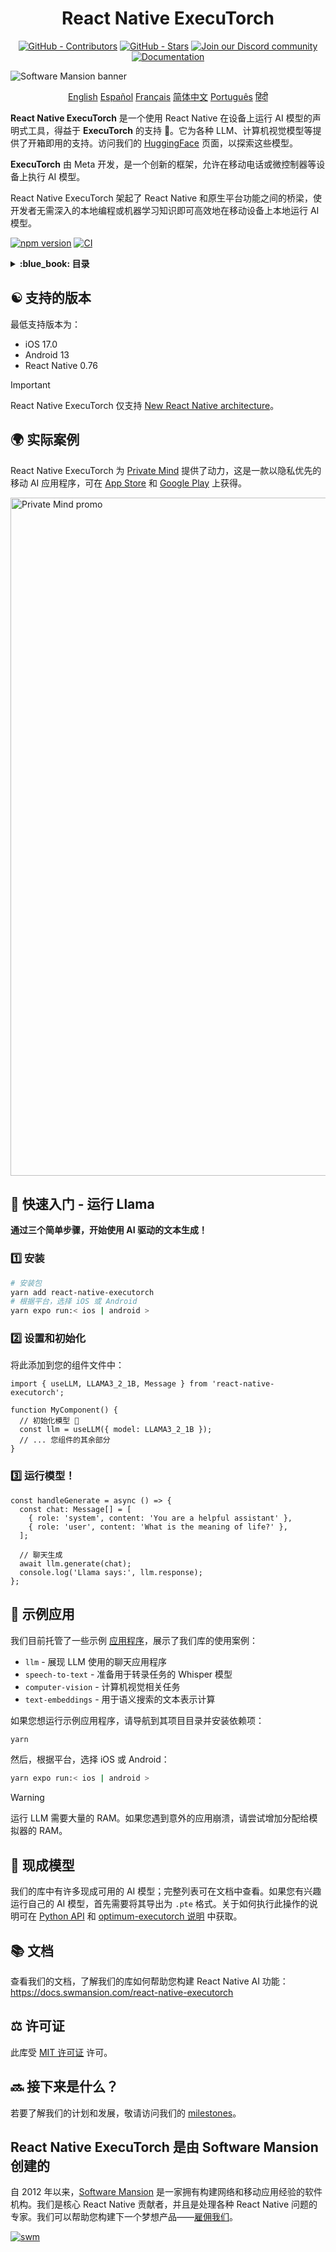 <div align="center">
  <h1 align="center" style="display:inline-block">React Native ExecuTorch 
  </h1>
</div>

<div align="center">
  <a href="https://github.com/software-mansion/react-native-executorch/graphs/contributors"><img src="https://img.shields.io/github/contributors/software-mansion/react-native-executorch?style=for-the-badge&color=00008B" alt="GitHub - Contributors"></a>
  <a href="https://github.com/software-mansion/react-native-executorch/stargazers"><img src="https://img.shields.io/github/stars/software-mansion/react-native-executorch?style=for-the-badge&color=00008B" alt="GitHub - Stars"></a>
  <a href="https://discord.gg/ZGqqY55qkP"><img src="https://img.shields.io/badge/Discord-加入我们-00008B?logo=discord&logoColor=white&style=for-the-badge" alt="Join our Discord community"></a>
  <a href="https://docs.swmansion.com/react-native-executorch/"><img src="https://img.shields.io/badge/文档-00008B?logo=googledocs&logoColor=white&style=for-the-badge" alt="Documentation"></a>
</div>

![Software Mansion banner](https://github.com/user-attachments/assets/fa2c4735-e75c-4cc1-970d-88905d95e3a4)

<p align="center">
  <a href="../README.md">English</a>
  <a href="README_es.md">Español</a>
  <a href="README_fr.md">Français</a>
  <a href="README_cn.md">简体中文</a>
  <a href="README_pt.md">Português</a>
  <a href="README_in.md">हिंदी</a>
</p>

**React Native ExecuTorch** 是一个使用 React Native 在设备上运行 AI 模型的声明式工具，得益于 **ExecuTorch** 的支持 :rocket:。它为各种 LLM、计算机视觉模型等提供了开箱即用的支持。访问我们的 [HuggingFace](https://huggingface.co/software-mansion) 页面，以探索这些模型。

**ExecuTorch** 由 Meta 开发，是一个创新的框架，允许在移动电话或微控制器等设备上执行 AI 模型。

React Native ExecuTorch 架起了 React Native 和原生平台功能之间的桥梁，使开发者无需深入的本地编程或机器学习知识即可高效地在移动设备上本地运行 AI 模型。

[![npm version](https://img.shields.io/npm/v/react-native-executorch?color=00008B)](https://www.npmjs.com/package/react-native-executorch)
[![CI](https://github.com/software-mansion/react-native-executorch/actions/workflows/ci.yml/badge.svg)](https://github.com/software-mansion/react-native-executorch/actions/workflows/ci.yml)

<details>
<summary><strong> :blue_book: 目录 </strong></summary>

- [:yin_yang: 支持的版本](#yin_yang-supported-versions)
- [:earth_africa: 实际案例](#earth_africa-real-world-example)
- [:llama: 快速入门 - 运行 Llama](#llama-quickstart---running-llama)
- [:calling: 示例应用](#calling-demo-apps)
- [:robot: 现成模型](#robot-ready-made-models)
- [:books: 文档](#books-documentation)
- [:balance_scale: 许可证](#balance_scale-license)
- [:soon: 接下来是什么？](#soon-whats-next)

</details>

## :yin_yang: 支持的版本

最低支持版本为：

- iOS 17.0
- Android 13
- React Native 0.76

> [!IMPORTANT]  
> React Native ExecuTorch 仅支持 [New React Native architecture](https://reactnative.dev/architecture/landing-page)。

## :earth_africa: 实际案例

React Native ExecuTorch 为 [Private Mind](https://github.com/software-mansion-labs/private-mind) 提供了动力，这是一款以隐私优先的移动 AI 应用程序，可在 [App Store](https://apps.apple.com/gb/app/private-mind/id6746713439) 和 [Google Play](https://play.google.com/store/apps/details?id=com.swmansion.privatemind) 上获得。

<img width="2720" height="1085" alt="Private Mind promo" src="https://github.com/user-attachments/assets/b12296fe-19ac-48fc-9726-da9242700346" />

## :llama: **快速入门 - 运行 Llama**

**通过三个简单步骤，开始使用 AI 驱动的文本生成！**

### :one: **安装**

```bash
# 安装包
yarn add react-native-executorch
# 根据平台，选择 iOS 或 Android
yarn expo run:< ios | android >
```

### :two: **设置和初始化**

将此添加到您的组件文件中：

```tsx
import { useLLM, LLAMA3_2_1B, Message } from 'react-native-executorch';

function MyComponent() {
  // 初始化模型 🚀
  const llm = useLLM({ model: LLAMA3_2_1B });
  // ... 您组件的其余部分
}
```

### :three: **运行模型！**

```tsx
const handleGenerate = async () => {
  const chat: Message[] = [
    { role: 'system', content: 'You are a helpful assistant' },
    { role: 'user', content: 'What is the meaning of life?' },
  ];

  // 聊天生成
  await llm.generate(chat);
  console.log('Llama says:', llm.response);
};
```

## :calling: 示例应用

我们目前托管了一些示例 [应用程序](https://github.com/software-mansion/react-native-executorch/tree/main/apps)，展示了我们库的使用案例：

- `llm` - 展现 LLM 使用的聊天应用程序
- `speech-to-text` - 准备用于转录任务的 Whisper 模型
- `computer-vision` - 计算机视觉相关任务
- `text-embeddings` - 用于语义搜索的文本表示计算

如果您想运行示例应用程序，请导航到其项目目录并安装依赖项：

```bash
yarn
```

然后，根据平台，选择 iOS 或 Android：

```bash
yarn expo run:< ios | android >
```

> [!WARNING]  
> 运行 LLM 需要大量的 RAM。如果您遇到意外的应用崩溃，请尝试增加分配给模拟器的 RAM。

## :robot: 现成模型

我们的库中有许多现成可用的 AI 模型；完整列表可在文档中查看。如果您有兴趣运行自己的 AI 模型，首先需要将其导出为 `.pte` 格式。关于如何执行此操作的说明可在 [Python API](https://docs.pytorch.org/executorch/stable/using-executorch-export.html) 和 [optimum-executorch 说明](https://github.com/huggingface/optimum-executorch?tab=readme-ov-file#option-2-export-and-load-separately) 中获取。

## :books: 文档

查看我们的文档，了解我们的库如何帮助您构建 React Native AI 功能：  
https://docs.swmansion.com/react-native-executorch

## :balance_scale: 许可证

此库受 [MIT 许可证](./LICENSE) 许可。

## :soon: 接下来是什么？

若要了解我们的计划和发展，敬请访问我们的 [milestones](https://github.com/software-mansion/react-native-executorch/milestones)。

## React Native ExecuTorch 是由 Software Mansion 创建的

自 2012 年以来，[Software Mansion](https://swmansion.com) 是一家拥有构建网络和移动应用经验的软件机构。我们是核心 React Native 贡献者，并且是处理各种 React Native 问题的专家。我们可以帮助您构建下一个梦想产品——[雇佣我们](https://swmansion.com/contact/projects?utm_source=react-native-executorch&utm_medium=readme)。

[![swm](https://logo.swmansion.com/logo?color=white&variant=desktop&width=150&tag=react-native-executorch-github 'Software Mansion')](https://swmansion.com)
